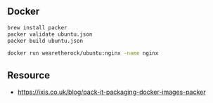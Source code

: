 ## Docker

```bash
brew install packer
packer validate ubuntu.json
packer build ubuntu.json

docker run wearetherock/ubuntu:nginx -name nginx
```

## Resource

- https://ixis.co.uk/blog/pack-it-packaging-docker-images-packer
